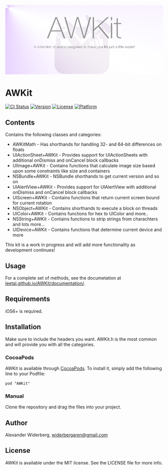 ![Banner](Images/banner.png)

# AWKit

[![CI Status](http://img.shields.io/travis/leetal/AWKit.svg?style=flat)](https://travis-ci.org/leetal/AWKit)
[![Version](https://img.shields.io/cocoapods/v/AWKit.svg?style=flat)](http://cocoadocs.org/docsets/AWKit)
[![License](https://img.shields.io/cocoapods/l/AWKit.svg?style=flat)](http://cocoadocs.org/docsets/AWKit)
[![Platform](https://img.shields.io/cocoapods/p/AWKit.svg?style=flat)](http://cocoadocs.org/docsets/AWKit)

## Contents

Contains the following classes and categories:
*  AWKitMath - Has shorthands for handling 32- and 64-bit differences on floats
*  UIActionSheet+AWKit - Provides support for UIActionSheets with additional onDismiss and onCancel block callbacks
*  UIImage+AWKit - Contains functions that calculate image size based upon some constraints like size and containers
*  NSBundle+AWKit - NSBundle shorthands to get current version and so on
*  UIAlertView+AWKit - Provides support for UIAlertView with additional onDismiss and onCancel block callbacks
*  UIScreen+AWKit - Contains functions that return current screen bound for current rotation
*  NSObject+AWKit - Contains shorthands to execute a block on threads
*  UIColor+AWKit - Contains functions for hex to UIColor and more..
*  NSString+AWKit - Contains functions to strip strings from charachters and lots more...
*  UIDevice+AWKit - Contains functions that determine current device and more 

This kit is a work in progress and will add more functionality as development continues!

## Usage

For a complete set of methods, see the documetation at [leetal.github.io/AWKit/documentation/](http://leetal.github.io/AWKit/documentation/).

## Requirements

iOS6+ is required.

## Installation

Make sure to include the headers you want. AWKit.h is the most common and will provide you with all the categories.

### CocoaPods
AWKit is available through [CocoaPods](http://cocoapods.org). To install
it, simply add the following line to your Podfile:

    pod "AWKit"

### Manual
Clone the repository and drag the files into your project.

## Author

Alexander Widerberg, widerbergaren@gmail.com

## License

AWKit is available under the MIT license. See the LICENSE file for more info.

